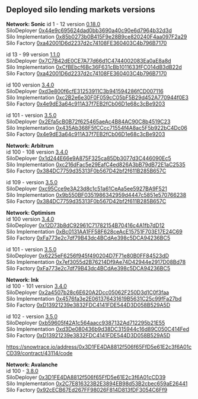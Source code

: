 ## Deployed silo lending markets versions
**Network: Sonic**
 id 1 - 12 version [0.18.0](https://github.com/silo-finance/silo-contracts-v2/releases/tag/0.18.0) \
 SiloDeployer [0x44e9c695624dad0bb3690a40c90e6d7964b32d3d](https://sonicscan.org/address/0x44e9c695624dad0bb3690a40c90e6d7964b32d3d) \
 Silo Implementation [0x85b0273b0B415F9e28B9ce820240F4aa097F2a29](https://sonicscan.org/address/0x85b0273b0B415F9e28B9ce820240F4aa097F2a29) \
 Silo Factory [0xa42001D6d2237d2c74108FE360403C4b796B7170](https://sonicscan.org/address/0xa42001D6d2237d2c74108FE360403C4b796B7170)

 id 13 - 99 version [1.1.0](https://github.com/silo-finance/silo-contracts-v2/releases/tag/1.1.0) \
 SiloDeployer [0x7C7B42dE0CE7A77d66d1C4744002083Ea0aE8a8d](https://sonicscan.org/address/0x7C7B42dE0CE7A77d66d1C4744002083Ea0aE8a8d) \
 Silo Implementation [0xCfBEbcf6Bc36F631cBb1011633fFC014dB3dB22d](https://sonicscan.org/address/0xCfBEbcf6Bc36F631cBb1011633fFC014dB3dB22d) \
 Silo Factory [0xa42001D6d2237d2c74108FE360403C4b796B7170](https://sonicscan.org/address/0xa42001D6d2237d2c74108FE360403C4b796B7170)

 id 100 version [3.4.0](https://github.com/silo-finance/silo-contracts-v2/releases/tag/3.4.0) \
 SiloDeployer [0xd3e800f6cfE31253911C3b941594286fCD007116](https://sonicscan.org/address/0xd3e800f6cfE31253911C3b941594286fCD007116) \
 Silo Implementation [0xc2B2e6e30F0F059cC05bF5B29d452A770944f0E3](https://sonicscan.org/address/0xc2B2e6e30F0F059cC05bF5B29d452A770944f0E3) \
 Silo Factory [0x4e9dE3a64c911A37f7EB2fCb06D1e68c3cBe9203](https://sonicscan.org/address/0x4e9dE3a64c911A37f7EB2fCb06D1e68c3cBe9203)

 id 101 - version [3.5.0](https://github.com/silo-finance/silo-contracts-v2/releases/tag/3.5.0) \
 SiloDeployer [0x2Efa5cB0B72f625465aeAc4B84AC90C8b4519C23](https://sonicscan.org/address/0x2Efa5cB0B72f625465aeAc4B84AC90C8b4519C23) \
 Silo Implementation [0x435Ab368F5fCCcc71554f4A8ac5F5b922bC4Dc06](https://sonicscan.org/address/0x435Ab368F5fCCcc71554f4A8ac5F5b922bC4Dc06) \
 Silo Factory [0x4e9dE3a64c911A37f7EB2fCb06D1e68c3cBe9203](https://sonicscan.org/address/0x4e9dE3a64c911A37f7EB2fCb06D1e68c3cBe9203)
 
 **Network: Arbitrum** \
 id 100 - 108 version [3.4.0](https://github.com/silo-finance/silo-contracts-v2/releases/tag/3.4.0) \
 SiloDeployer [0x1d244E66e9A875F325ca85Db3077d3C446090Ec5](https://arbiscan.io/address/0x1d244E66e9A875F325ca85Db3077d3C446090Ec5) \
 Silo Implementation [0xc216dFac5e29EafC4ed826A3bB79dB72E1aC2535](https://arbiscan.io/address/0xc216dFac5e29EafC4ed826A3bB79dB72E1aC2535) \
 Silo Factory [0x384DC7759d35313F0b567D42bf2f611B285B657C](https://arbiscan.io/address/0x384DC7759d35313F0b567D42bf2f611B285B657C)

  id 109 - version [3.5.0](https://github.com/silo-finance/silo-contracts-v2/releases/tag/3.5.0) \
 SiloDeployer [0xc95Cce9e3A23d8c1c51a61CeAa5ee5927BA9F521](https://arbiscan.io/address/0xc95Cce9e3A23d8c1c51a61CeAa5ee5927BA9F521) \
 Silo Implementation [0x9b550BF0351986342959d4447c5851e570766238](https://arbiscan.io/address/0x9b550BF0351986342959d4447c5851e570766238) \
 Silo Factory [0x384DC7759d35313F0b567D42bf2f611B285B657C](https://arbiscan.io/address/0x384DC7759d35313F0b567D42bf2f611B285B657C)

 **Network: Optimism** \
 id 100 version [3.4.0](https://github.com/silo-finance/silo-contracts-v2/releases/tag/3.4.0) \
 SiloDeployer [0x12D73b8dC92961C71782154B70416c4A1fb7dD12](https://optimistic.etherscan.io/address/0x12D73b8dC92961C71782154B70416c4A1fb7dD12) \
 Silo Implementation [0xBc0131AA1FF58F628ceAcE15751F703E17E24C69](https://optimistic.etherscan.io/address/0xBc0131AA1FF58F628ceAcE15751F703E17E24C69) \
 Silo Factory [0xFa773e2c7df79B43dc4BCdAe398c5DCA94236BC5](https://optimistic.etherscan.io/address/0xFa773e2c7df79B43dc4BCdAe398c5DCA94236BC5)

 id 101 -  version [3.5.0](https://github.com/silo-finance/silo-contracts-v2/releases/tag/3.5.0) \
 SiloDeployer [0x6225eF6256f945f490204D7F71e80B0FF84523dD](https://optimistic.etherscan.io/address/0x6225eF6256f945f490204D7F71e80B0FF84523dD) \
 Silo Implementation [0x7ef3055d2B76214Df9Ae74D42944e2917D08Bd78](https://optimistic.etherscan.io/address/0x7ef3055d2B76214Df9Ae74D42944e2917D08Bd78) \
 Silo Factory [0xFa773e2c7df79B43dc4BCdAe398c5DCA94236BC5](https://optimistic.etherscan.io/address/0xFa773e2c7df79B43dc4BCdAe398c5DCA94236BC5)

 **Network: Ink** \
 id 100 - 101 version [3.4.0](https://github.com/silo-finance/silo-contracts-v2/releases/tag/3.4.0) \
 SiloDeployer [0x2a4507b28c6E620A2Dcc05062F250D3d1C0f3faa](https://explorer.inkonchain.com/address/0x2a4507b28c6E620A2Dcc05062F250D3d1C0f3faa) \
 Silo Implementation [0x4576fa3e2E061376431619B5631C25c99fFa27bd](https://explorer.inkonchain.com/address/0x4576fa3e2E061376431619B5631C25c99fFa27bd) \
 Silo Factory [0xD13921239e3832FDC4141FDE544D3D058B529A5D](https://explorer.inkonchain.com/address/0xD13921239e3832FDC4141FDE544D3D058B529A5D)

 id 102 -  version [3.5.0](https://github.com/silo-finance/silo-contracts-v2/releases/tag/3.4.0) \
 SiloDeployer [0xb59605f42A1c564aacc9387132Ad712295b21E55](https://explorer.inkonchain.com/address/0xb59605f42A1c564aacc9387132Ad712295b21E55) \
 Silo Implementation [0xd3De080436b9d38DC315944c16d89C050C414Fed](https://explorer.inkonchain.com/address/0xd3De080436b9d38DC315944c16d89C050C414Fed) \
 Silo Factory [0xD13921239e3832FDC4141FDE544D3D058B529A5D](https://explorer.inkonchain.com/address/0xD13921239e3832FDC4141FDE544D3D058B529A5D)


https://snowtrace.io/address/0x3D1FE4DA8812f506f65FfD5e61E2c3f6A01cCD39/contract/43114/code

 **Network: Avalanche** \
 id 100 -  [3.8.0](https://github.com/silo-finance/silo-contracts-v2/releases/tag/3.8.0) \
 SiloDeployer [0x3D1FE4DA8812f506f65FfD5e61E2c3f6A01cCD39](https://snowtrace.io/address/0x3D1FE4DA8812f506f65FfD5e61E2c3f6A01cCD39) \
 Silo Implementation [0x2C7E816323B2E3894EB98d53B2cbec659aE26441](https://snowtrace.io/address/0x2C7E816323B2E3894EB98d53B2cbec659aE26441) \
 Silo Factory [0x92cECB67Ed267FF98026F814D813fDF3054C6Ff9](https://snowtrace.io/address/0x92cECB67Ed267FF98026F814D813fDF3054C6Ff9)
